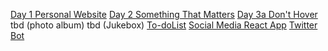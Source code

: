 [Day 1 Personal Website](https://github.com/Yasmeenerm/cuny2x/tree/master/Bootcamp/Assignment%201)
[Day 2 Something That Matters](https://github.com/Yasmeenerm/cuny2x/tree/master/Bootcamp/Assignment_2)
[Day 3a Don't Hover](https://github.com/Yasmeenerm/cuny2x/tree/master/Bootcamp/Assignment_3)
tbd (photo album)
tbd (Jukebox)
[To-doList](https://github.com/Yasmeenerm/cuny2x/tree/master/Bootcamp/to_doList)
[Social Media React App](https://github.com/Yasmeenerm/Tweeter)
[Twitter Bot](https://github.com/Yasmeenerm/cuny2x/tree/master/Bootcamp/twitter)
